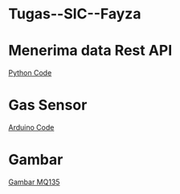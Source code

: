 # Tugas--SIC--Fayza

# Menerima data Rest API
[Python Code](apps.py)

# Gas Sensor
[Arduino Code](gas_sensor.zip)

# Gambar 
[Gambar MQ135](fayza.jpeg)
